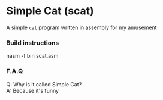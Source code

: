 # Simple Cat (scat)
A simple `cat` program written in assembly for my amusement

### Build instructions
nasm -f bin scat.asm

### F.A.Q
Q: Why is it called Simple Cat?  
A: Because it's funny
